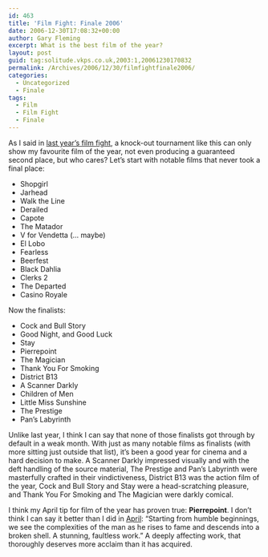 ```yaml
---
id: 463
title: 'Film Fight: Finale 2006'
date: 2006-12-30T17:08:32+00:00
author: Gary Fleming
excerpt: What is the best film of the year?
layout: post
guid: tag:solitude.vkps.co.uk,2003:1,20061230170832
permalink: /Archives/2006/12/30/filmfightfinale2006/
categories:
  - Uncategorized
  - Finale
tags:
  - Film
  - Film Fight
  - Finale
---
```

As I said in [last year&#8217;s film fight](/Archives/2005/12/31/FilmFightFinale2005), a knock-out tournament like this can only show my favourite film of the year, not even producing a guaranteed second place, but who cares? Let&#8217;s start with notable films that never took a final place:

  * Shopgirl
  * Jarhead
  * Walk the Line
  * Derailed
  * Capote
  * The Matador
  * V for Vendetta (&#8230; maybe)
  * El Lobo
  * Fearless
  * Beerfest
  * Black Dahlia
  * Clerks 2
  * The Departed
  * Casino Royale

Now the finalists:

  * Cock and Bull Story
  * Good Night, and Good Luck
  * Stay
  * Pierrepoint
  * The Magician
  * Thank You For Smoking
  * District B13
  * A Scanner Darkly
  * Children of Men
  * Little Miss Sunshine
  * The Prestige
  * Pan&#8217;s Labyrinth

Unlike last year, I think I can say that none of those finalists got through by default in a weak month. With just as many notable films as finalists (with more sitting just outside that list), it&#8217;s been a good year for cinema and a hard decision to make. A Scanner Darkly impressed visually and with the deft handling of the source material, The Prestige and Pan&#8217;s Labyrinth were masterfully crafted in their vindictiveness, District B13 was the action film of the year, Cock and Bull Story and Stay were a head-scratching pleasure, and Thank You For Smoking and The Magician were darkly comical.

I think my April tip for film of the year has proven true: **Pierrepoint**. I don&#8217;t think I can say it better than I did in [April](/Archives/2006/10/09/FilmFight2006April "the film fight for April 2006"): &#8220;Starting from humble beginnings, we see the complexities of the man as he rises to fame and descends into a broken shell. A stunning, faultless work.&#8221; A deeply affecting work, that thoroughly deserves more acclaim than it has acquired.